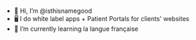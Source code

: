 - 👋 Hi, I’m @isthisnamegood
- 🖥️ I do white label apps + Patient Portals for clients' websites
- 🌱 I’m currently learning la langue française


<!---
isthisnamegood/isthisnamegood is a ✨ special ✨ repository because its `README.md` (this file) appears on your GitHub profile.
You can click the Preview link to take a look at your changes.
--->
